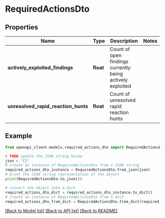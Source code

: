 # RequiredActionsDto


## Properties

Name | Type | Description | Notes
------------ | ------------- | ------------- | -------------
**actively_exploited_findings** | **float** | Count of open findings currently being actively exploited | 
**unresolved_rapid_reaction_hunts** | **float** | Count of unresolved rapid reaction hunts | 

## Example

```python
from openapi_client.models.required_actions_dto import RequiredActionsDto

# TODO update the JSON string below
json = "{}"
# create an instance of RequiredActionsDto from a JSON string
required_actions_dto_instance = RequiredActionsDto.from_json(json)
# print the JSON string representation of the object
print(RequiredActionsDto.to_json())

# convert the object into a dict
required_actions_dto_dict = required_actions_dto_instance.to_dict()
# create an instance of RequiredActionsDto from a dict
required_actions_dto_from_dict = RequiredActionsDto.from_dict(required_actions_dto_dict)
```
[[Back to Model list]](../README.md#documentation-for-models) [[Back to API list]](../README.md#documentation-for-api-endpoints) [[Back to README]](../README.md)


